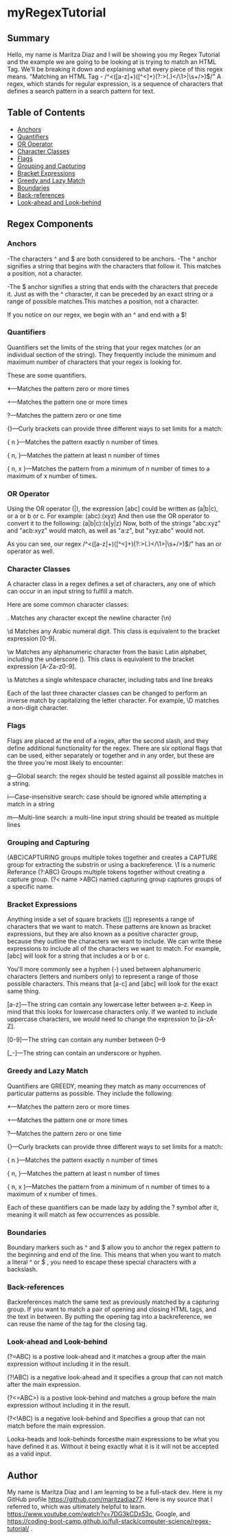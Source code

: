 # myRegexTutorial

## Summary
Hello, my name is Maritza Diaz and I will be showing you my Regex Tutorial and the example we are going to be looking at is trying to match an HTML Tag. We'll be breaking it down and explaining what every piece of this regex means.
"Matching an HTML Tag - /^<([a-z]+)([^<]+)(?:>(.)</\1>|\s+/>)$/"
A regex, which stands for regular expression, is a sequence of characters that defines a search pattern in a search pattern for text.
## Table of Contents

- [Anchors](#anchors)
- [Quantifiers](#quantifiers)
- [OR Operator](#or-operator)
- [Character Classes](#character-classes)
- [Flags](#flags)
- [Grouping and Capturing](#grouping-and-capturing)
- [Bracket Expressions](#bracket-expressions)
- [Greedy and Lazy Match](#greedy-and-lazy-match)
- [Boundaries](#boundaries)
- [Back-references](#back-references)
- [Look-ahead and Look-behind](#look-ahead-and-look-behind)

## Regex Components

### Anchors
-The characters ^ and $ are both considered to be anchors. -The ^ anchor signifies a string that begins with the characters that follow it. This matches a position, not a character.

-The $ anchor signifies a string that ends with the characters that precede it. Just as with the ^ character, it can be preceded by an exact string or a range of possible matches.This matches a position, not a character.

If you notice on our regex, we begin with an ^ and end with a $!
### Quantifiers
Quantifiers set the limits of the string that your regex matches (or an individual section of the string). They frequently include the minimum and maximum number of characters that your regex is looking for.

These are some quantifiers.

*—Matches the pattern zero or more times

+—Matches the pattern one or more times

?—Matches the pattern zero or one time

{}—Curly brackets can provide three different ways to set limits for a match:

{ n }—Matches the pattern exactly n number of times

{ n, }—Matches the pattern at least n number of times

{ n, x }—Matches the pattern from a minimum of n number of times to a maximum of x number of times.
### OR Operator
Using the OR operator (|), the expression [abc] could be written as (a|b|c), or a or b or c. For example: (abc):(xyz) And then use the OR operator to convert it to the following: (a|b|c):(x|y|z) Now, both of the strings "abc:xyz" and "acb:xyz" would match, as well as "a:z", but "xyz:abc" would not.

As you can see, our regex /^<([a-z]+)([^<]+)(?:>(.)</\1>|\s+/>)$/" has an or operator as well.
### Character Classes
A character class in a regex defines a set of characters, any one of which can occur in an input string to fulfill a match.

Here are some common character classes:

. Matches any character except the newline character (\n)

\d Matches any Arabic numeral digit. This class is equivalent to the bracket expression [0-9].

\w Matches any alphanumeric character from the basic Latin alphabet, including the underscore (). This class is equivalent to the bracket expression [A-Za-z0-9].

\s Matches a single whitespace character, including tabs and line breaks

Each of the last three character classes can be changed to perform an inverse match by capitalizing the letter character. For example, \D matches a non-digit character.
### Flags
Flags are placed at the end of a regex, after the second slash, and they define additional functionality for the regex. There are six optional flags that can be used, either separately or together and in any order, but these are the three you're most likely to encounter:

g—Global search: the regex should be tested against all possible matches in a string.

i—Case-insensitive search: case should be ignored while attempting a match in a string

m—Multi-line search: a multi-line input string should be treated as multiple lines
### Grouping and Capturing
(ABC)CAPTURING groups multiple tokes together and creates a CAPTURE group for extracting the substrin or using a backreference. \1 is a numeric Referance (?:ABC) Groups multiple tokens together without creating a capture group. (?< name >ABC) named capturing group captures groups of a specific name.
### Bracket Expressions
Anything inside a set of square brackets ([]) represents a range of characters that we want to match. These patterns are known as bracket expressions, but they are also known as a positive character group, because they outline the characters we want to include. We can write these expressions to include all of the characters we want to match. For example, [abc] will look for a string that includes a or b or c.

You'll more commonly see a hyphen (-) used between alphanumeric characters (letters and numbers only) to represent a range of those possible characters. This means that [a-c] and [abc] will look for the exact same thing.

[a-z]—The string can contain any lowercase letter between a–z. Keep in mind that this looks for lowercase characters only. If we wanted to include uppercase characters, we would need to change the expression to [a-zA-Z].

[0-9]—The string can contain any number between 0–9

[_-]—The string can contain an underscore or hyphen.
### Greedy and Lazy Match
Quantifiers are GREEDY, meaning they match as many occurrences of particular patterns as possible. They include the following:

*—Matches the pattern zero or more times

+—Matches the pattern one or more times

?—Matches the pattern zero or one time

{}—Curly brackets can provide three different ways to set limits for a match:

{ n }—Matches the pattern exactly n number of times

{ n, }—Matches the pattern at least n number of times

{ n, x }—Matches the pattern from a minimum of n number of times to a maximum of x number of times.

Each of these quantifiers can be made lazy by adding the ? symbol after it, meaning it will match as few occurrences as possible.
### Boundaries
Boundary markers such as ^ and $ allow you to anchor the regex pattern to the beginning and end of the line. This means that when you want to match a literal ^ or $ , you need to escape these special characters with a backslash.
### Back-references
Backreferences match the same text as previously matched by a capturing group. If you want to match a pair of opening and closing HTML tags, and the text in between. By putting the opening tag into a backreference, we can reuse the name of the tag for the closing tag.
### Look-ahead and Look-behind
(?=ABC) is a postive look-ahead and it matches a group after the main expression without including it in the result.

(?!ABC) is a negative look-ahead and it specifies a group that can not match after the main expression.

(?<=ABC>) is a postive look-behind and matches a group before the main expression without including it in the result.

(?<!ABC) is a negative look-behind and Specifies a group that can not match before the main expression.

Looka-heads and look-behinds forcesthe main expressions to be what you have defined it as. Without it being exactly what it is it will not be accepted as a valid input.
## Author
My name is Maritza Diaz and I am learning to be a full-stack dev. Here is my GitHub profile https://github.com/maritzadiaz77.
Here is my source that I referred to, which was ultimately helpful to learn. https://www.youtube.com/watch?v=7DG3kCDx53c, Google, and https://coding-boot-camp.github.io/full-stack/computer-science/regex-tutorial/ .